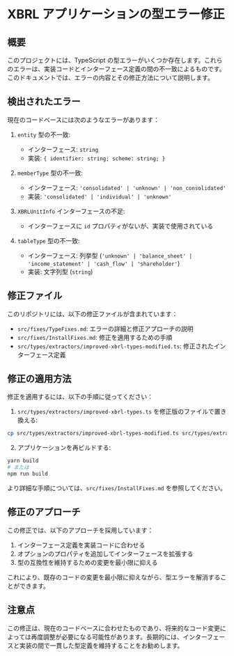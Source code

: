 # XBRL アプリケーションの型エラー修正

## 概要

このプロジェクトには、TypeScript の型エラーがいくつか存在します。これらのエラーは、実装コードとインターフェース定義の間の不一致によるものです。このドキュメントでは、エラーの内容とその修正方法について説明します。

## 検出されたエラー

現在のコードベースには次のようなエラーがあります：

1. `entity` 型の不一致:
   - インターフェース: `string`
   - 実装: `{ identifier: string; scheme: string; }`

2. `memberType` 型の不一致:
   - インターフェース: `'consolidated' | 'unknown' | 'non_consolidated'`
   - 実装: `'consolidated' | 'individual' | 'unknown'`

3. `XBRLUnitInfo` インターフェースの不足:
   - インターフェースに `id` プロパティがないが、実装で使用されている

4. `tableType` 型の不一致:
   - インターフェース: 列挙型 (`'unknown' | 'balance_sheet' | 'income_statement' | 'cash_flow' | 'shareholder'`)
   - 実装: 文字列型 (`string`)

## 修正ファイル

このリポジトリには、以下の修正ファイルが含まれています：

- `src/fixes/TypeFixes.md`: エラーの詳細と修正アプローチの説明
- `src/fixes/InstallFixes.md`: 修正を適用するための手順
- `src/types/extractors/improved-xbrl-types-modified.ts`: 修正されたインターフェース定義

## 修正の適用方法

修正を適用するには、以下の手順に従ってください：

1. `src/types/extractors/improved-xbrl-types.ts` を修正版のファイルで置き換える:

```bash
cp src/types/extractors/improved-xbrl-types-modified.ts src/types/extractors/improved-xbrl-types.ts
```

2. アプリケーションを再ビルドする:

```bash
yarn build
# または
npm run build
```

より詳細な手順については、`src/fixes/InstallFixes.md` を参照してください。

## 修正のアプローチ

この修正では、以下のアプローチを採用しています：

1. インターフェース定義を実装コードに合わせる
2. オプションのプロパティを追加してインターフェースを拡張する
3. 型の互換性を維持するための変更を最小限に抑える

これにより、既存のコードの変更を最小限に抑えながら、型エラーを解消することができます。

## 注意点

この修正は、現在のコードベースに合わせたものであり、将来的なコード変更によっては再度調整が必要になる可能性があります。長期的には、インターフェースと実装の間で一貫した型定義を維持することをお勧めします。
